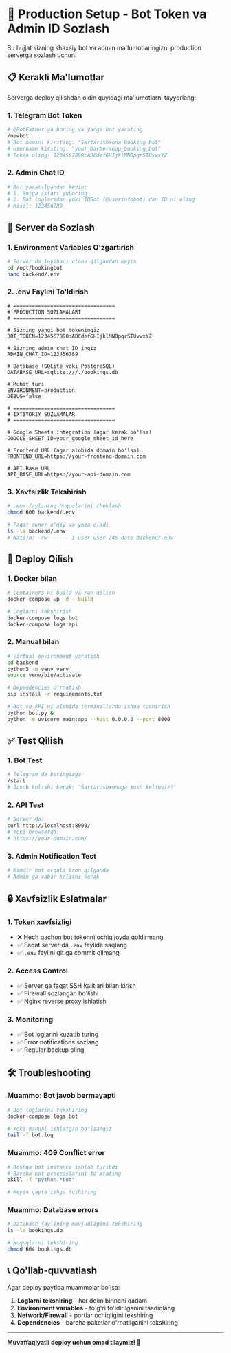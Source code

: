 # 🔧 Production Setup - Bot Token va Admin ID Sozlash

Bu hujjat sizning shaxsiy bot va admin ma'lumotlaringizni production serverga sozlash uchun.

## 📋 Kerakli Ma'lumotlar

Serverga deploy qilishdan oldin quyidagi ma'lumotlarni tayyorlang:

### 1. **Telegram Bot Token**
```bash
# @BotFather ga boring va yangi bot yarating
/newbot
# Bot nomini kiriting: "Sartaroshxona Booking Bot"
# Username kiriting: "your_barbershop_booking_bot"
# Token oling: 1234567890:ABCdefGHIjklMNOpqrSTUvwxYZ
```

### 2. **Admin Chat ID**
```bash
# Bot yaratilgandan keyin:
# 1. Botga /start yuboring
# 2. Bot loglaridan yoki IDBot (@userinfobot) dan ID ni oling
# Misol: 123456789
```

## 🔧 Server da Sozlash

### 1. Environment Variables O'zgartirish

```bash
# Server da loyihani clone qilgandan keyin
cd /opt/bookingbot
nano backend/.env
```

### 2. .env Faylini To'ldirish

```env
# =================================
# PRODUCTION SOZLAMALARI
# =================================

# Sizning yangi bot tokeningiz
BOT_TOKEN=1234567890:ABCdefGHIjklMNOpqrSTUvwxYZ

# Sizning admin chat ID ingiz
ADMIN_CHAT_ID=123456789

# Database (SQLite yoki PostgreSQL)
DATABASE_URL=sqlite:///./bookings.db

# Muhit turi
ENVIRONMENT=production
DEBUG=false

# =================================
# IXTIYORIY SOZLAMALAR
# =================================

# Google Sheets integration (agar kerak bo'lsa)
GOOGLE_SHEET_ID=your_google_sheet_id_here

# Frontend URL (agar alohida domain bo'lsa)
FRONTEND_URL=https://your-frontend-domain.com

# API Base URL
API_BASE_URL=https://your-api-domain.com
```

### 3. Xavfsizlik Tekshirish

```bash
# .env faylining huquqlarini cheklash
chmod 600 backend/.env

# Faqat owner o'qiy va yoza oladi
ls -la backend/.env
# Natija: -rw------- 1 user user 245 date backend/.env
```

## 🚀 Deploy Qilish

### 1. Docker bilan
```bash
# Containers ni build va run qilish
docker-compose up -d --build

# Loglarni tekshirish
docker-compose logs bot
docker-compose logs api
```

### 2. Manual bilan
```bash
# Virtual environment yaratish
cd backend
python3 -m venv venv
source venv/bin/activate

# Dependencies o'rnatish
pip install -r requirements.txt

# Bot va API ni alohida terminallarda ishga tushirish
python bot.py &
python -m uvicorn main:app --host 0.0.0.0 --port 8000
```

## ✅ Test Qilish

### 1. Bot Test
```bash
# Telegram da botingizga:
/start
# Javob kelishi kerak: "Sartaroshxonaga xush kelibsiz!"
```

### 2. API Test
```bash
# Server da:
curl http://localhost:8000/
# Yoki browserda:
# https://your-domain.com/
```

### 3. Admin Notification Test
```bash
# Kimdir bot orqali bron qilganda
# Admin ga xabar kelishi kerak
```

## 🔒 Xavfsizlik Eslatmalar

### 1. **Token xavfsizligi**
- ❌ Hech qachon bot tokenni ochiq joyda qoldirmang
- ✅ Faqat server da `.env` faylida saqlang
- ✅ `.env` faylini git ga commit qilmang

### 2. **Access Control**
- ✅ Server ga faqat SSH kalitlari bilan kirish
- ✅ Firewall sozlangan bo'lishi
- ✅ Nginx reverse proxy ishlatish

### 3. **Monitoring**
- ✅ Bot loglarini kuzatib turing
- ✅ Error notifications sozlang
- ✅ Regular backup oling

## 🛠️ Troubleshooting

### Muammo: Bot javob bermayapti
```bash
# Bot loglarini tekshiring
docker-compose logs bot

# Yoki manual ishlatgan bo'lsangiz
tail -f bot.log
```

### Muammo: 409 Conflict error
```bash
# Boshqa bot instance ishlab turibdi
# Barcha bot processlarini to'xtating
pkill -f "python.*bot"

# Keyin qayta ishga tushiring
```

### Muammo: Database errors
```bash
# Database faylining mavjudligini tekshiring
ls -la bookings.db

# Huquqlarni tekshiring
chmod 664 bookings.db
```

## 📞 Qo'llab-quvvatlash

Agar deploy paytida muammolar bo'lsa:

1. **Loglarni tekshiring** - har doim birinchi qadam
2. **Environment variables** - to'g'ri to'ldirilganini tasdiqlang
3. **Network/Firewall** - portlar ochiqligini tekshiring
4. **Dependencies** - barcha paketlar o'rnatilganini tekshiring

---

**Muvaffaqiyatli deploy uchun omad tilaymiz! 🎉**